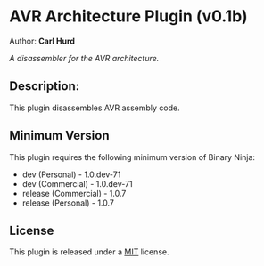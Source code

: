 # AVR Architecture Plugin (v0.1b)
Author: **Carl Hurd**

_A disassembler for the AVR architecture._

## Description:

This plugin disassembles AVR assembly code.

## Minimum Version

This plugin requires the following minimum version of Binary Ninja:

 * dev (Personal) - 1.0.dev-71
 * dev (Commercial) - 1.0.dev-71
 * release (Commercial) - 1.0.7
 * release (Personal) - 1.0.7



## License

This plugin is released under a [MIT](LICENSE) license.


